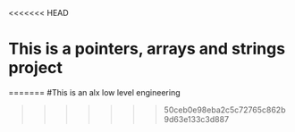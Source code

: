 <<<<<<< HEAD
# This is a pointers, arrays and strings project
=======
#This is an alx low level engineering
>>>>>>> 50ceb0e98eba2c5c72765c862b9d63e133c3d887
